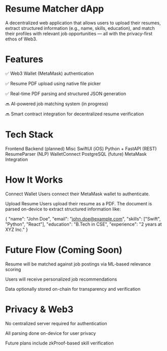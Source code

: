 # Resume Matcher dApp
A decentralized web application that allows users to upload their resumes, extract structured information (e.g., name, skills, education), and match their profiles with relevant job opportunities — all with the privacy-first ethos of Web3.

# Features
✅ Web3 Wallet (MetaMask) authentication

✅ Resume PDF upload using native file picker

✅ Real-time PDF parsing and structured JSON generation

🔜 AI-powered job matching system (in progress)

🔜 Smart contract integration for decentralized resume verification

# Tech Stack
Frontend    Backend (planned)    Misc
SwiftUI (iOS)    Python + FastAPI (REST)    ResumeParser (NLP)
WalletConnect    PostgreSQL (future)    MetaMask Integration

# How It Works
Connect Wallet
Users connect their MetaMask wallet to authenticate.

Upload Resume
Users upload their resume as a PDF. The document is parsed on-device to extract structured information like:

{
  "name": "John Doe",
  "email": "john.doe@example.com",
  "skills": ["Swift", "Python", "React"],
  "education": "B.Tech in CSE",
  "experience": "2 years at XYZ Inc."
}

# Future Flow (Coming Soon)

Resume will be matched against job postings via ML-based relevance scoring

Users will receive personalized job recommendations

Data optionally stored on-chain for transparency and verification

# Privacy & Web3
No centralized server required for authentication

All parsing done on-device for user privacy

Future plans include zkProof-based skill verification


